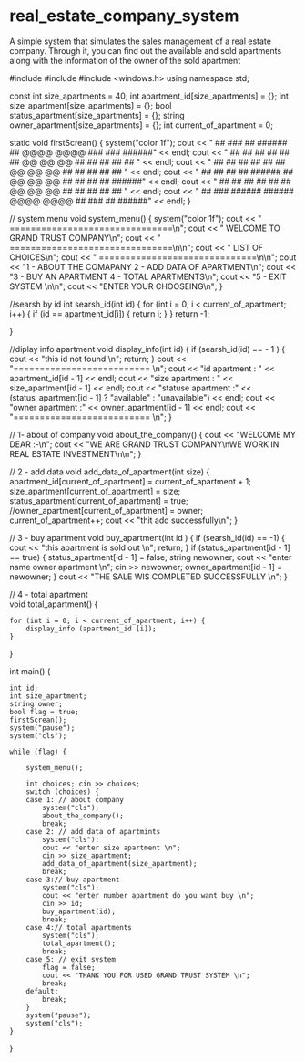 # real_estate_company_system
A simple system that simulates the sales management of a real estate company. Through it, you can find out the available and sold apartments along with the information of the owner of the sold apartment


#include<iostream>
#include <string>
#include <windows.h>
using namespace std;
 
const int size_apartments = 40;
int apartment_id[size_apartments] = {};
int size_apartment[size_apartments] = {};
bool status_apartment[size_apartments] = {};
string owner_apartment[size_apartments] = {};
int current_of_apartment = 0;

static void firstScrean() {
	system("color 1f");
	cout << "  ##       ###       ##  ######   ##       @@@@     @@@@        ###        ###      ######" << endl;
	cout << "  ##      ## ##      ##  ##       ##      @@      @@    @@     ## ##      ## ##     ##    " << endl;
	cout << "   ##     ##  ##    ##   ##       ##     @@      @@      @@   ##   ##     ##  ##    ##    " << endl;
	cout << "    ##   ##   ##   ##    ######   ##     @@      @@      @@   ##    ##   ##    ##   ######" << endl;
	cout << "     ## ##     ## ##     ##       ##      @@      @@    @@   ##      ## ##     ##   ##    " << endl;
	cout << "      ##        ###      ######   ######   @@@@     @@@@     ##       ###       ##  ######" << endl;
}

// system menu 
void system_menu() 
{
	system("color 1f");
	cout << "		===============================\n";
	cout << "		WELCOME TO GRAND TRUST COMPANY\n";
	cout << "		===============================\n\n";
	cout << "			LIST OF CHOICES\n";
	cout << "		==============================\n\n";
	cout << "1 - ABOUT THE COMAPANY			2 - ADD DATA OF APARTMENT\n";
	cout << "3 - BUY AN APARTMENT			4 - TOTAL APARTMENTS\n";
	cout << "5 - EXIT SYSTEM \n\n";
	cout << "ENTER YOUR CHOOSEING\n";
}

//searsh by id 
int searsh_id(int id) {
	for (int i = 0; i < current_of_apartment; i++) {
		if (id == apartment_id[i]) {
			return i;
		}
	}
	return -1;

}

//diplay info apartment 
void display_info(int id) {
	if (searsh_id(id) == - 1 ) {
		cout << "this id not found \n";
		return;
	}
	cout << "========================== \n";
	cout << "id apartment : " << apartment_id[id - 1] << endl;
	cout << "size apartment : " << size_apartment[id - 1] << endl;
	cout << "statuse apartment :" << (status_apartment[id - 1] ? "available" : "unavailable") << endl;
	cout << "owner apartment :" << owner_apartment[id - 1] << endl;
	cout << "========================== \n";
}

// 1- about of company 
void about_the_company() {
	cout << "WELCOME MY DEAR :-\n";
	cout << "WE ARE GRAND TRUST COMPANY\nWE WORK IN REAL ESTATE INVESTMENT\n\n";
}

// 2 - add data 
void add_data_of_apartment(int size) {
	apartment_id[current_of_apartment] = current_of_apartment + 1;
	size_apartment[current_of_apartment] = size;
	status_apartment[current_of_apartment] = true;
	//owner_apartment[current_of_apartment] = owner;
	current_of_apartment++;
	cout << "thit add successfully\n";
}

// 3 - buy apartment 
void buy_apartment(int id ) {
	if (searsh_id(id) == -1) {
		cout << "this apartment is sold out \n";
		return;
	}
		if (status_apartment[id - 1] == true) {
			status_apartment[id - 1] = false;
			string newowner;
			cout << "enter name owner apartment \n";
			cin >> newowner;
			owner_apartment[id - 1] = newowner;
		}
	cout << "THE SALE WIS COMPLETED SUCCESSFULLY \n";
}

// 4 - total apartment  
void total_apartment() {

	for (int i = 0; i < current_of_apartment; i++) {
		display_info (apartment_id [i]);
	}
}

int main() {

	int id;
	int size_apartment;
	string owner;
	bool flag = true;
	firstScrean();
	system("pause");
	system("cls");

	while (flag) {

		system_menu();

		int choices; cin >> choices;
		switch (choices) {
		case 1: // about company
			system("cls");
			about_the_company();
			break;
		case 2: // add data of apartmints
			system("cls");
			cout << "enter size apartment \n";
			cin >> size_apartment;
			add_data_of_apartment(size_apartment);
			break;
		case 3:// buy apartment
			system("cls");
			cout << "enter number apartment do you want buy \n";
			cin >> id;
			buy_apartment(id);
			break;
		case 4:// total apartments 
			system("cls");
			total_apartment();
			break;
		case 5: // exit system 
			flag = false;
			cout << "THANK YOU FOR USED GRAND TRUST SYSTEM \n";
			break;
		default:
			break;
		}
		system("pause");
		system("cls");
	}
}

